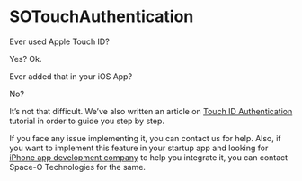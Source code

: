 # SOTouchAuthentication
Ever used Apple Touch ID?

Yes? Ok.

Ever added that in your iOS App?

No?

It’s not that difficult. We’ve also written an article on [Touch ID Authentication](https://www.spaceotechnologies.com/ios-tutorial-integrate-touch-id-authentication/) tutorial in order to guide you step by step.

If you face any issue implementing it, you can contact us for help. Also, if you want to implement this feature in your startup app and looking for [iPhone app development company](https://www.spaceotechnologies.com/iphone-app-development/
) to help you integrate it, you can contact Space-O Technologies for the same.
